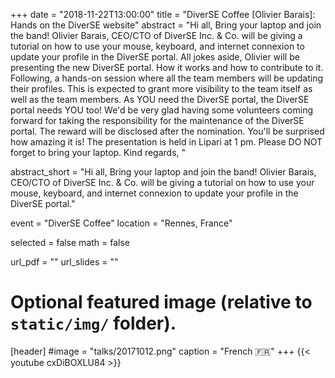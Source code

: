 +++
date = "2018-11-22T13:00:00"
title = "DiverSE Coffee [Olivier Barais]: Hands on the DiverSE website"
abstract = "Hi all, Bring your laptop and join the band! Olivier Barais, CEO/CTO of DiverSE Inc. & Co. will be giving a tutorial on how to use your mouse, keyboard, and internet connexion to update your profile in the DiverSE portal. All jokes aside, Olivier will be presenting the new DiverSE portal. How it works and how to contribute to it. Following, a hands-on session where all the team members will be updating their profiles. This is expected to grant more visibility to the team itself as well as the team members. As YOU need the DiverSE portal, the DiverSE portal needs YOU too!  We'd be very glad having some volunteers coming forward for taking the responsibility for the maintenance of the DiverSE portal. The reward will be disclosed after the nomination. You'll be surprised how amazing it is! The presentation is held in Lipari at 1 pm. Please DO NOT forget to bring your laptop. Kind regards, "

abstract_short = "Hi all, Bring your laptop and join the band! Olivier Barais, CEO/CTO of DiverSE Inc. & Co. will be giving a tutorial on how to use your mouse, keyboard, and internet connexion to update your profile in the DiverSE portal."

event = "DiverSE Coffee"
location = "Rennes, France"

selected = false
math = false

url_pdf = ""
url_slides = ""

# Optional featured image (relative to `static/img/` folder).
[header]
#image = "talks/20171012.png"
caption = "French :fr:"
+++
{{< youtube cxDiBOXLU84 >}}
